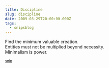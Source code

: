 ```yaml
---
title: Discipline
slug: discipline
date: 2009-03-29T20:00:00.000Z
tags:
  - snipsblog
---
```

Find the minimum valuable creation.  
Entities must not be multiplied beyond necessity.  
Minimalism is power.

<small>[snip](https://github.com/isaacs/snips)</small>
